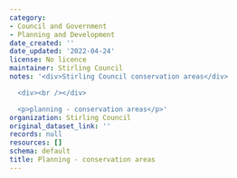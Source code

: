 ```yaml
---
category:
- Council and Government
- Planning and Development
date_created: ''
date_updated: '2022-04-24'
license: No licence
maintainer: Stirling Council
notes: '<div>Stirling Council conservation areas</div>

  <div><br /></div>

  <p>planning - conservation areas</p>'
organization: Stirling Council
original_dataset_link: ''
records: null
resources: []
schema: default
title: Planning - conservation areas
---
```

